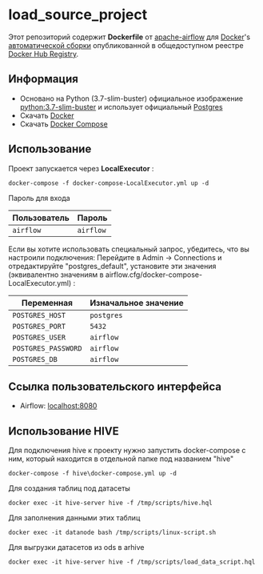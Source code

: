 # load_source_project

Этот репозиторий содержит **Dockerfile** от [apache-airflow](https://github.com/apache/incubator-airflow) для [Docker](https://www.docker.com/)'s [автоматической сборки](https://registry.hub.docker.com/u/puckel/docker-airflow/) опубликованной в общедоступном реестре [Docker Hub Registry](https://registry.hub.docker.com/).

## Информация

* Основано на Python (3.7-slim-buster) официальное изображение [python:3.7-slim-buster](https://hub.docker.com/_/python/) и использует официальный [Postgres](https://hub.docker.com/_/postgres/)
* Скачать [Docker](https://www.docker.com/)
* Скачать [Docker Compose](https://docs.docker.com/compose/install/)

## Использование

Проект запускается через **LocalExecutor** :

    docker-compose -f docker-compose-LocalExecutor.yml up -d

Пароль для входа

| Пользователь        | Пароль    |
|---------------------|-----------|
| `airflow`           | `airflow` |

Если вы хотите использовать специальный запрос, убедитесь, что вы настроили подключения:
Перейдите в Admin -> Connections и отредактируйте "postgres_default", установите эти значения (эквивалентно значениям в airflow.cfg/docker-compose-LocalExecutor.yml) :

| Переменная          | Изначальное значение |
|---------------------|----------------------|
| `POSTGRES_HOST`     | `postgres`           | 
| `POSTGRES_PORT`     | `5432`               | 
| `POSTGRES_USER`     | `airflow`            |
| `POSTGRES_PASSWORD` | `airflow`            |
| `POSTGRES_DB`       | `airflow`            |

## Ссылка пользовательского интерфейса

- Airflow: [localhost:8080](http://localhost:8080/)

## Использование HIVE

Для подключения hive к проекту нужно запустить docker-compose с ним, который находится в отдельной папке под названием "hive"

    docker-compose -f hive\docker-compose.yml up -d

Для создания таблиц под датасеты 

    docker exec -it hive-server hive -f /tmp/scripts/hive.hql

Для заполнения данными этих таблиц

    docker exec -it datanode bash /tmp/scripts/linux-script.sh

Для выгрузки датасетов из ods в arhive

    docker exec -it hive-server hive -f /tmp/scripts/load_data_script.hql